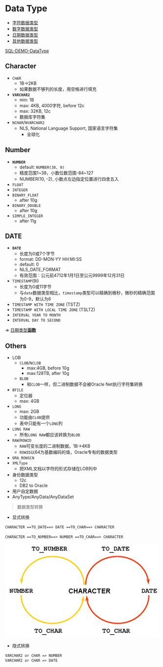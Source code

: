 # Data Type

- [字符数据类型](#character)
- [数字数据类型](#number)
- [日期数据类型](#date)
- [其他数据类型](#others)

[SQL-DEMO-DataType](../../scripts/dev/todo/datatype.sql)

## Character

- `CHAR`
  - 1B->2KB
  - 如果数据不够列的长度，用空格进行填充
- **`VARCHAR2`**
  - min: 1B
  - max: 4KB, 4000字符, before 12c
  - max: 32KB, 12c
  - 数据库字符集
- `NCHAR`/`NVARCHAR2`
  - NLS, National Language Support, 国家语言字符集
    - 全球化


## Number

- **`NUMBER`**
  - default: `NUMBER(38, 0)`
  - 精度范围1~38，小数位数范围-84~127
  - NUMBER(10, -2), 小数点左边指定位置进行四舍五入
- `FLOAT`
- `INTEGER`
- `BINARY_FLOAT`
  - after 10g
- `BINARY_DOUBLE`
  - after 10g
- `SIMPLE_INTEGER`
  - after 11g


## DATE

- **`DATE`**
  - 长度为0或7个字节
  - format: DD-MON-YY HH:MI:SS
  - default: 0
  - NLS_DATE_FORMAT
  - 有效范围：公元前4712年1月1日至公元9999年12月31日
- `TIMESTAMP`(9i)
  - 长度为0或11字节
  - 与`date`数据类型相比，`timestamp`类型可以精确到微秒，微秒的精确范围为0-9，默认为6
- `TIMESTAMP WITH TIME ZONE` (TSTZ)
- `TIMESTAMP WITH LOCAL TIME ZONE` (TSLTZ)
- `INTERVAL YEAR TO MONTH`
- `INTERVAL DAY TO SECOND`

=> [日期类型**函数**](../function/Function.md)


## Others

- LOB
  - `CLOB`/`NCLOB`
    - max:4GB, before 10g
    - max:128TB, after 10g
  - `BLOB`
    - 和`CLOB`一样，但二进制数据不会被Oracle Net执行字符集转换
- `BFILE`
  - 定位器
  - max: 4GB
- `LONG`
  - max: 2GB
  - 功能由`CLOB`提供
  - 表中只能有一个`LONG`列
- `LONG RAW`
  - 所有`LONG RAW`都应该转换为`BLOB`
- `RAW`/`ROWID`
  - `RAW`可变长度的二进制数据，1B->4KB
  - `ROWID`以64为基数编码的值，Oracle专有的数据类型
- `ORA_ROWSCN`
- `XMLType`
  - 把XML文档以字符的形式存储在LOB列中
- 身份数据类型
  - 12c
  - DB2 to Oracle
- 用户自定数据
- AnyType/AnyData/AnyDataSet

> 数据类型转换

- 显式转换
```oracle
CHARACTER ==TO_DATE==> DATE ==TO_CHAR==> CHARACTER

CHARACTER ==TO_NUMBER==> NUMBER ==TO_CHAR==> CHARACTER
```

![显示转换](../img/dataType_trans.png)

- 隐式转换
```oracle
VARCHAR2 or CHAR => NUMBER
VARCHAR2 or CHAR => DATE
```


